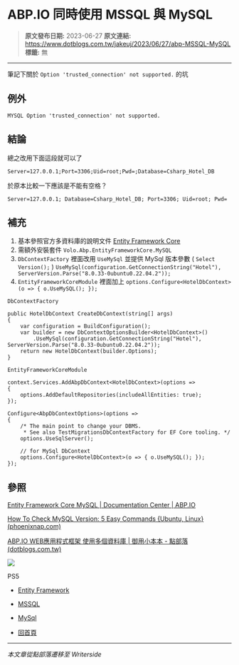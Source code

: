 # ABP.IO 同時使用 MSSQL 與 MySQL

> **原文發布日期:** 2023-06-27
> **原文連結:** https://www.dotblogs.com.tw/jakeuj/2023/06/27/abp-MSSQL-MySQL
> **標籤:** 無

---

筆記下關於 `Option 'trusted_connection' not supported.` 的坑

## 例外

`MYSQL Option 'trusted_connection' not supported.`

## 結論

總之改用下面這段就可以了

```
Server=127.0.0.1;Port=3306;Uid=root;Pwd=;Database=Csharp_Hotel_DB
```

於原本比較一下應該是不能有空格？

```
Server=127.0.0.1; Database=Csharp_Hotel_DB; Port=3306; Uid=root; Pwd=
```

## 補充

1. 基本參照官方多資料庫的說明文件 [Entity Framework Core](https://docs.abp.io/en/abp/5.0/Entity-Framework-Core-Migrations#using-multiple-databases)
2. 需額外安裝套件 `Volo.Abp.EntityFrameworkCore.MySQL`
3. `DbContextFactory` 裡面改用 `UseMySql` 並提供 MySql 版本參數 ( `Select Version();` )
   `UseMySql(configuration.GetConnectionString("Hotel"), ServerVersion.Parse("8.0.33-0ubuntu0.22.04.2"));`
4. `EntityFrameworkCoreModule` 裡面加上 `options.Configure<HotelDbContext>(o => { o.UseMySQL(); });`

`DbContextFactory`

```
public HotelDbContext CreateDbContext(string[] args)
{
    var configuration = BuildConfiguration();
    var builder = new DbContextOptionsBuilder<HotelDbContext>()
        .UseMySql(configuration.GetConnectionString("Hotel"), ServerVersion.Parse("8.0.33-0ubuntu0.22.04.2"));
    return new HotelDbContext(builder.Options);
}
```

`EntityFrameworkCoreModule`

```
context.Services.AddAbpDbContext<HotelDbContext>(options =>
{
    options.AddDefaultRepositories(includeAllEntities: true);
});

Configure<AbpDbContextOptions>(options =>
{
    /* The main point to change your DBMS.
     * See also TestMigrationsDbContextFactory for EF Core tooling. */
    options.UseSqlServer();

    // for MySql DbContext
    options.Configure<HotelDbContext>(o => { o.UseMySQL(); });
});
```

## 參照

[Entity Framework Core MySQL | Documentation Center | ABP.IO](https://docs.abp.io/en/abp/latest/Entity-Framework-Core-MySQL)

[How To Check MySQL Version: 5 Easy Commands {Ubuntu, Linux} (phoenixnap.com)](https://phoenixnap.com/kb/how-to-check-mysql-version)

[ABP.IO WEB應用程式框架 使用多個資料庫 | 御用小本本 - 點部落 (dotblogs.com.tw)](https://www.dotblogs.com.tw/jakeuj/2021/10/04/Abp-Using-Multiple-Databases)

![](https://card.psnprofiles.com/1/jakeuj.png)

PS5

* [Entity Framework](/jakeuj/Tags?qq=Entity%20Framework)
* [MSSQL](/jakeuj/Tags?qq=MSSQL)
* [MySql](/jakeuj/Tags?qq=MySql)

* [回首頁](/jakeuj)

---

*本文章從點部落遷移至 Writerside*
